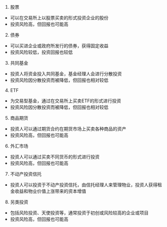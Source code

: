 

1. 股票
- 可以在交易所上以股票买卖的形式投资企业的股份
- 投资风险高，但回报也可能高

2. 债券
- 可以买进企业或政府所发行的债券，获得固定收益
- 投资风险较低，投资回报也较低

3. 共同基金
- 投资人将资金投入共同基金，基金经理人会进行分散投资
- 投资风险因分散投资而被降低，但回报也相对较低

4. ETF
- 为交易型基金，通过在交易所上买卖ETF的形式进行投资
- 投资风险因分散投资而被降低，但回报也相对较低

5. 商品期货
- 投资人可以通过期货合约在期货市场上买卖各种商品的资产
- 投资风险高，但回报也可能高

6. 外汇市场
- 投资人可以通过买卖不同货币的形式进行投资
- 投资风险高，但回报也可能高

7. 不动产投资信托
- 投资人可以投资于不动产投资信托，由信托经理人来管理物业，投资人获得租金收益和物业价值上涨带来的资本增值

8. 另类投资
- 包括风险投资、天使投资等，通常投资于初创或风险较高的企业或项目
- 投资风险高，但回报也可能高